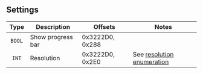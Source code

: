 ## Settings

| Type | Description | Offsets | Notes |
| :--: | ----------- | ------- | ----- |
| `BOOL` | Show progress bar | 0x3222D0, 0x288 |
| `INT` | Resolution | 0x3222D0, 0x2E0 | See [resolution enumeration](/2.113/enumerations/resolution.md) |